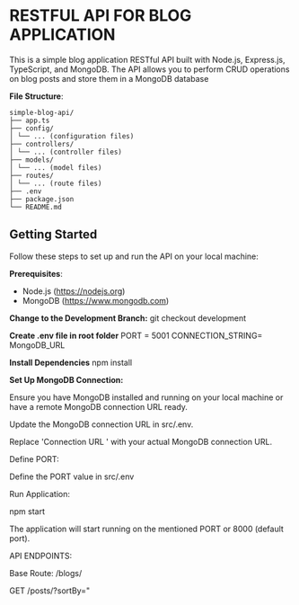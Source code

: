 # RESTFUL API FOR BLOG APPLICATION

This is a simple blog application RESTful API built with Node.js, Express.js, TypeScript, and MongoDB. The API allows you to perform CRUD operations on blog posts and store them in a MongoDB database

**File Structure**:
```
simple-blog-api/
├── app.ts
├── config/
│ └── ... (configuration files)
├── controllers/
│ └── ... (controller files)
├── models/
│ └── ... (model files)
├── routes/
│ └── ... (route files)
├── .env
├── package.json
└── README.md
```
## Getting Started

Follow these steps to set up and run the API on your local machine:

 **Prerequisites**:
   - Node.js (https://nodejs.org)
   - MongoDB (https://www.mongodb.com)


**Change to the Development Branch:**
git checkout development

**Create .env file in root folder**
PORT = 5001
CONNECTION_STRING= MongoDB_URL

**Install Dependencies**
npm install

**Set Up MongoDB Connection:**

Ensure you have MongoDB installed and running on your local machine or have a remote MongoDB connection URL ready.

Update the MongoDB connection URL in src/.env.

Replace 'Connection URL ' with your actual MongoDB connection URL.

Define PORT:

Define the PORT value in src/.env

Run Application:

npm start

The application will start running on the mentioned PORT or 8000 (default port).


API ENDPOINTS:

Base Route: /blogs/

GET /posts/?sortBy="<title or createdAt>"&&category="<categoryName>":
Get all blog posts. Note: createdAt is in latest-first order and title is in ascending order.

GET /posts/:id:
Get a specific blog post by ID.

PUT /posts/:id:
Update an existing blog post.

DELETE /posts/:id:
Delete a blog post.

POST /posts/:
Create a new blog post.

Example POST/PUT request body:
```
{
    "author": "author_name",
    "title": "blog_title", // minLength= 5, maxLength=100
    "content": "blog_description", // minLength = 50
    "category": "blog_category" // "Technology", "Travel", "Food", "Lifestyle", "Other"
}
```

### BY : Ashray Jha
